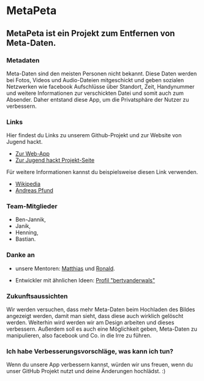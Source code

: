 # MetaPeta

## MetaPeta ist ein Projekt zum Entfernen von Meta-Daten.

### Metadaten
Meta-Daten sind den meisten Personen nicht bekannt. 
Diese Daten werden bei Fotos, Videos und Audio-Dateien mitgeschickt und geben sozialen Netzwerken wie facebook
Aufschlüsse über Standort, Zeit, Handynummer und weitere Informationen zur verschickten Datei und somit auch zum Absender.
Daher entstand diese App, um die Privatsphäre der Nutzer zu verbessern.

### Links
Hier findest du Links zu unserem Github-Projekt und zur Website von Jugend hackt.
* [Zur Web-App](https://jugendhackt.github.io/MetaPeta/)
* [Zur Jugend hackt Projekt-Seite](https://jugendhackt.org/projekte/)

Für weitere Informationen kannst du beispielsweise diesen Link verwenden.
* [Wikipedia](https://de.wikipedia.org/wiki/Metadaten)
* [Andreas Pfund](http://andreas-pfund.de/definition/metadaten/metadaten.php)

### Team-Mitglieder
* Ben-Jannik,
* Janik,
* Henning,
* Bastian.

### Danke an 
* unsere Mentoren: [Matthias](https://github.com/Panzki) und [Ronald](https://github.com/ronald).
			
* Entwickler mit ähnlichen Ideen: [Profil "bertvanderwals"](https://github.com/exif-js/exif-js)

### Zukunftsaussichten
Wir werden versuchen, dass mehr Meta-Daten beim Hochladen des Bildes angezeigt werden, damit man sieht, dass diese auch wirklich gelöscht werden.
Weiterhin wird werden wir am Design arbeiten und dieses verbessern.
Außerdem soll es auch eine Möglichkeit geben, Meta-Daten zu manipulieren, also facebook und Co. in die Irre zu führen.

### Ich habe Verbesserungsvorschläge, was kann ich tun?
Wenn du unsere App verbessern kannst, würden wir uns freuen, wenn du unser GitHub Projekt nutzt und deine Änderungen hochlädst. :)



